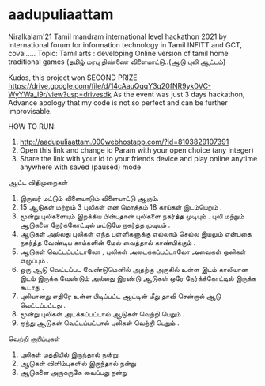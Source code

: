 # aadupuliaattam
Niralkalam'21 Tamil mandram international level hackathon 2021 by international forum for information technology in Tamil INFITT and GCT, covai.....
Topic: Tamil arts : developing Online version of tamil home traditional games 
(தமிழ் மரபு திண்ணை விளையாட்டு..(ஆடு புலி ஆட்டம்)

Kudos, this project won SECOND PRIZE
https://drive.google.com/file/d/14cAauQqqY3q20fNR9yk0VC-WyYWa_l9r/view?usp=drivesdk
As the event was just 3 days hackathon, Advance apology that my code is not so perfect and can be further improvisable.

HOW TO RUN:
1. http://aadupuliaattam.000webhostapp.com/?id=8103829107391
2. Open this link and change id Param with your open choice (any integer)
3. Share the link with your id to your friends device and play online anytime anywhere with saved (paused) mode

ஆட்ட விதிமுறைகள் 

1. இருவர் மட்டும் விளையாடும் விளையாட்டு ஆகும்.
2. 15 ஆடுகள்  மற்றும் 3 புலிகள் என மொத்தம் 18 காய்கள் இடம்பெறும் .
3. மூன்று புலிகளையும் இறக்கிய பின்புதான் புலிகளை நகர்த்த முடியும் .   புலி மற்றும் ஆடுகளை 
   நேர்க்கோட்டில் மட்டுமே நகர்த்த முடியும் .
4. ஆடுகள் அல்லது புலிகள்  எந்த புள்ளிகளுக்கு  எல்லாம்  செல்ல இயலும் என்பதை நகர்த்த வேண்டிய  காய்களின் மேல் வைத்தால் காண்பிக்கும் .
5. ஆடுகள் வெட்டப்பட்டாலோ , புலிகள் அடைக்கப்பட்டாலோ  அவைகள் ஒலிகள் எழுப்பும் .
6. ஒரு ஆடு வெட்டப்பட வேண்டுமெனில்  அதற்கு அருகில் உள்ள இடம் காலியான இடம் இருக்க வேண்டும் அல்லது  இரண்டு ஆடுகள் ஒரே நேர்க்க்கோட்டில்  இருக்க கூடாது . 
7. புலியானது  எதிரே உள்ள பிடிப்பட்ட ஆட்டின் மீது தாவி சென்றால் ஆடு வெட்டப்பட்டது .
8. மூன்று புலிகள்  அடக்கப்பட்டால்  ஆடுகள் வெற்றி பெறும் .
9. ஐந்து ஆடுகள் வெட்டப்பட்டால் புலிகள் வெற்றி பெறும் .

வெற்றி குறிப்புகள் 

 1. புலிகள் மத்தியில் இருந்தால் நன்று 
 2. ஆடுகள் விளிம்புகளில் இருந்தால் நன்று 
 3. ஆடுகளை அருகருகே வைப்பது  நன்று

